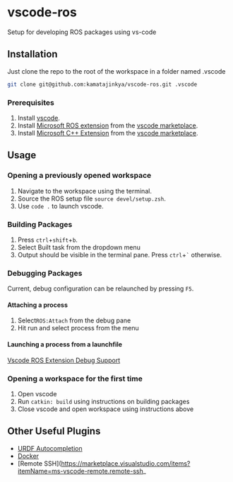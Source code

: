 # vscode-ros

Setup for developing ROS packages using vs-code

## Installation

Just clone the repo to the root of the workspace in a folder named .vscode
```sh
git clone git@github.com:kamatajinkya/vscode-ros.git .vscode
```

### Prerequisites

1. Install [vscode](https://code.visualstudio.com/download).
2. Install [Microsoft ROS extension](https://marketplace.visualstudio.com/items?itemName=ms-iot.vscode-ros) from the [vscode marketplace][vscode-mkt].
3. Install [Microsoft C++ Extension](https://marketplace.visualstudio.com/items?itemName=ms-vscode.cpptools) from the [vscode marketplace][vscode-mkt].

## Usage

### Opening a previously opened workspace

1. Navigate to the workspace using the terminal.
2. Source the ROS setup file `source devel/setup.zsh`.
3. Use `code .` to launch vscode.

### Building Packages

1. Press `ctrl`+`shift`+`b`.
2. Select Built task from the dropdown menu
3. Output should be visible in the terminal pane. Press `ctrl`+<code>`</code>  otherwise.

### Debugging Packages

Current, debug configuration can be relaunched by pressing `F5`.

#### Attaching a process

1. Select`ROS:Attach` from the debug pane
1. Hit run and select process from the menu

#### Launching a process from a launchfile
[Vscode ROS Extension Debug Support](https://github.com/ms-iot/vscode-ros/blob/master/doc/debug-support.md)

### Opening a workspace for the first time

1. Open vscode
2. Run `catkin: build` using instructions on building packages
3. Close vscode and open workspace using instructions above

## Other Useful Plugins

- [URDF Autocompletion](https://marketplace.visualstudio.com/items?itemName=smilerobotics.urdf)
- [Docker](https://marketplace.visualstudio.com/items?itemName=ms-azuretools.vscode-docker)
- [Remote SSH](https://marketplace.visualstudio.com/items?itemName=ms-vscode-remote.remote-ssh_


[vscode-mkt]: https://marketplace.visualstudio.com/vscode
